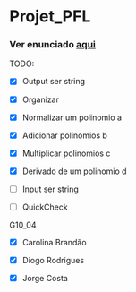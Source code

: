# Projet_PFL

### Ver enunciado [aqui](https://moodle.up.pt/pluginfile.php/121553/mod_resource/content/1/PFL_TP1_2022-23.pdf) <br/>

TODO:
 - [x] Output ser string
 - [x] Organizar
 - [x] Normalizar um polinomio a
 - [x] Adicionar polinomios b
 - [x] Multiplicar polinomios c
 - [x] Derivado de um polinomio d
 - [ ] Input ser string
 - [ ] QuickCheck


G10_04

 - [x] Carolina Brandão
 - [x] Diogo Rodrigues        
 - [x] Jorge Costa

